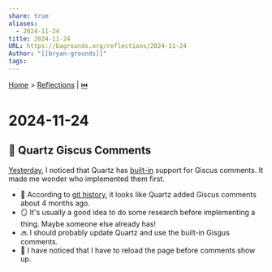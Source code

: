 ```yaml
---  
share: true  
aliases:  
  - 2024-11-24  
title: 2024-11-24  
URL: https://bagrounds.org/reflections/2024-11-24  
Author: "[[bryan-grounds]]"  
tags:   
---  
```

[Home](../index.md) > [Reflections](./index.md) | [⏮️](./2024-11-23.md)  
# 2024-11-24  
## 💬 Quartz Giscus Comments  
[Yesterday](./2024-11-23.md#🧑‍🚀%20Exploring%20Quartz%20Features), I noticed that Quartz has [built-in](https://quartz.jzhao.xyz/features/comments) support for Giscus comments. It made me wonder who implemented them first.  
- 🔬 According to [git history](https://github.com/jackyzha0/quartz/commit/03f23e5054358dfbe0700904a35033858c40fa45#diff-a705c7f12f0ab8480a6fb0639c2ab8c7f6e788445f664feec0ff6a5c7ecfa63e), it looks like Quartz added Giscus comments about 4 months ago.  
- 🪞 It's usually a good idea to do some research before implementing a thing. Maybe someone else already has!  
- 🔜 I should probably update Quartz and use the built-in Gisgus comments.  
- 🐛 I have noticed that I have to reload the page before comments show up.  
